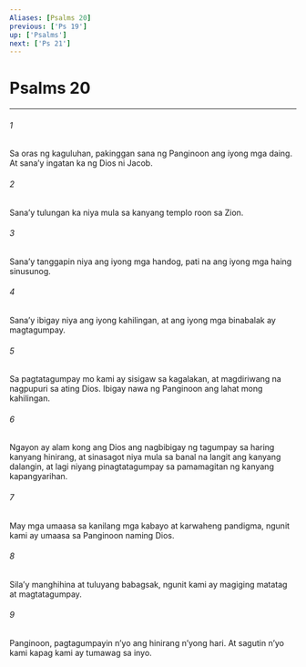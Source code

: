 ```yaml
---
Aliases: [Psalms 20]
previous: ['Ps 19']
up: ['Psalms']
next: ['Ps 21']
---
```

# Psalms 20

***






















###### 1 










Sa oras ng kaguluhan, pakinggan sana ng Panginoon ang iyong mga daing. At sanaʼy ingatan ka ng Dios ni Jacob. 





















###### 2 










Sanaʼy tulungan ka niya mula sa kanyang templo roon sa Zion. 





















###### 3 










Sanaʼy tanggapin niya ang iyong mga handog, pati na ang iyong mga haing sinusunog. 





















###### 4 










Sanaʼy ibigay niya ang iyong kahilingan, at ang iyong mga binabalak ay magtagumpay. 





















###### 5 










Sa pagtatagumpay mo kami ay sisigaw sa kagalakan, at magdiriwang na nagpupuri sa ating Dios. Ibigay nawa ng Panginoon ang lahat mong kahilingan. 





















###### 6 










Ngayon ay alam kong ang Dios ang nagbibigay ng tagumpay sa haring kanyang hinirang, at sinasagot niya mula sa banal na langit ang kanyang dalangin, at lagi niyang pinagtatagumpay sa pamamagitan ng kanyang kapangyarihan. 





















###### 7 










May mga umaasa sa kanilang mga kabayo at karwaheng pandigma, ngunit kami ay umaasa sa Panginoon naming Dios. 





















###### 8 










Silaʼy manghihina at tuluyang babagsak, ngunit kami ay magiging matatag at magtatagumpay. 





















###### 9 










Panginoon, pagtagumpayin nʼyo ang hinirang nʼyong hari. At sagutin nʼyo kami kapag kami ay tumawag sa inyo.
